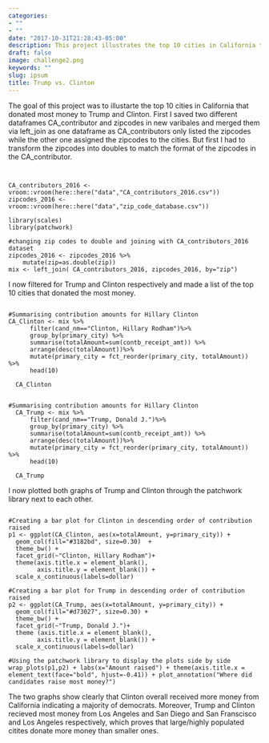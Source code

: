 ```yaml
---
categories:
- ""
- ""
date: "2017-10-31T21:28:43-05:00"
description: This project illustrates the top 10 cities in California that donated money to Trump and Clinton.
draft: false
image: challenge2.png
keywords: ""
slug: ipsum
title: Trump vs. Clinton
---
```

The goal of this project was to illustarte the top 10 cities in California that donated most money to Trump and Clinton.
First I saved two different dataframes CA_contributor and zipcodes in new varibales and merged them via left_join as one dataframe as CA_contributors only listed the zipcodes while the other one assigned the zipcodes to the cities. But first I had to transform the zipcodes into doubles to match the format of the zipcodes in the CA_contributor.


```{r, Summary_Clinton}


CA_contributors_2016 <- vroom::vroom(here::here("data","CA_contributors_2016.csv"))
zipcodes_2016 <- vroom::vroom(here::here("data","zip_code_database.csv"))

library(scales)
library(patchwork)

#changing zip codes to double and joining with CA_contributors_2016 dataset
zipcodes_2016 <- zipcodes_2016 %>%
    mutate(zip=as.double(zip))
mix <- left_join( CA_contributors_2016, zipcodes_2016, by="zip")
``` 

I now filtered for Trump and Clinton respectively and made a list of the top 10 cities that donated the most money.
 
```{r, Summary_Trump}  

#Summarising contribution amounts for Hillary Clinton
CA_Clinton <- mix %>%
      filter(cand_nm=="Clinton, Hillary Rodham")%>%
      group_by(primary_city) %>%
      summarise(totalAmount=sum(contb_receipt_amt)) %>%
      arrange(desc(totalAmount))%>%
      mutate(primary_city = fct_reorder(primary_city, totalAmount)) %>%
      head(10)
      
  CA_Clinton
``` 
 
```{r, Summary_Trump}  

#Summarising contribution amounts for Hillary Clinton
  CA_Trump <- mix %>%
      filter(cand_nm=="Trump, Donald J.")%>%
      group_by(primary_city) %>%
      summarise(totalAmount=sum(contb_receipt_amt)) %>%
      arrange(desc(totalAmount))%>%
      mutate(primary_city = fct_reorder(primary_city, totalAmount)) %>%
      head(10)
      
  CA_Trump
```  
I now plotted both graphs of Trump and Clinton through the patchwork library next to each other.

```{r, fig3, fig.height = 5, fig.width = 10}

#Creating a bar plot for Clinton in descending order of contribution raised 
p1 <- ggplot(CA_Clinton, aes(x=totalAmount, y=primary_city)) + 
  geom_col(fill="#3182bd", size=0.30)  + 
  theme_bw() +
  facet_grid(~"Clinton, Hillary Rodham")+
  theme(axis.title.x = element_blank(), 
        axis.title.y = element_blank()) + 
  scale_x_continuous(labels=dollar)

#Creating a bar plot for Trump in descending order of contribution raised  
p2 <- ggplot(CA_Trump, aes(x=totalAmount, y=primary_city)) + 
  geom_col(fill="#d73027", size=0.30) + 
  theme_bw() +
  facet_grid(~"Trump, Donald J.")+
  theme (axis.title.x = element_blank(), 
        axis.title.y = element_blank()) + 
  scale_x_continuous(labels=dollar)

#Using the patchwork library to display the plots side by side
wrap_plots(p1,p2) + labs(x="Amount raised") + theme(axis.title.x = element_text(face="bold", hjust=-0.41)) + plot_annotation("Where did candidates raise most money?") 

```

The two graphs show clearly that Clinton overall received more money from California indicating a majority of democrats. Moreover, Trump and Clinton recieved most money from Los Angeles and San Diego and San Franscisco and Los Angeles respectively, which proves that large/highly populated citites donate more money than smaller ones.  



